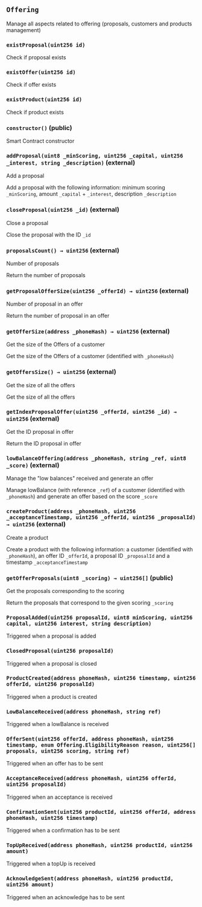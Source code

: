 ## `Offering`

Manage all aspects related to offering (proposals, customers and products management)




### `existProposal(uint256 id)`



Check if proposal exists

### `existOffer(uint256 id)`



Check if offer exists

### `existProduct(uint256 id)`



Check if product exists


### `constructor()` (public)



Smart Contract constructor

### `addProposal(uint8 _minScoring, uint256 _capital, uint256 _interest, string _description)` (external)

Add a proposal


Add a proposal with the following information: minimum scoring `_minScoring`, amount `_capital` + `_interest`, description `_description`

### `closeProposal(uint256 _id)` (external)

Close a proposal


Close the proposal with the ID `_id`

### `proposalsCount() → uint256` (external)

Number of proposals


Return the number of proposals

### `getProposalOfferSize(uint256 _offerId) → uint256` (external)

Number of proposal in an offer


Return the number of proposal in an offer

### `getOfferSize(address _phoneHash) → uint256` (external)

Get the size of the Offers of a customer


Get the size of the Offers of a customer (identified with `_phoneHash`)

### `getOffersSize() → uint256` (external)

Get the size of all the offers


Get the size of all the offers

### `getIndexProposalOffer(uint256 _offerId, uint256 _id) → uint256` (external)

Get the ID proposal in offer


Return the ID proposal in offer

### `lowBalanceOffering(address _phoneHash, string _ref, uint8 _score)` (external)

Manage the "low balances" received and generate an offer


Manage lowBalance (with reference `_ref`) of a customer (identified with `_phoneHash`) and generate an offer based on the score `_score`

### `createProduct(address _phoneHash, uint256 _acceptanceTimestamp, uint256 _offerId, uint256 _proposalId) → uint256` (external)

Create a product


Create a product with the following information: a customer (identified with `_phoneHash`), an offer ID `_offerId`, a proposal ID `_proposalId` and a timestamp `_acceptanceTimestamp`

### `getOfferProposals(uint8 _scoring) → uint256[]` (public)

Get the proposals corresponding to the scoring


Return the proposals that correspond to the given scoring `_scoring`


### `ProposalAdded(uint256 proposalId, uint8 minScoring, uint256 capital, uint256 interest, string description)`



Triggered when a proposal is added

### `ClosedProposal(uint256 proposalId)`



Triggered when a proposal is closed

### `ProductCreated(address phoneHash, uint256 timestamp, uint256 offerId, uint256 proposalId)`



Triggered when a product is created

### `LowBalanceReceived(address phoneHash, string ref)`



Triggered when a lowBalance is received

### `OfferSent(uint256 offerId, address phoneHash, uint256 timestamp, enum Offering.EligibilityReason reason, uint256[] proposals, uint256 scoring, string ref)`



Triggered when an offer has to be sent

### `AcceptanceReceived(address phoneHash, uint256 offerId, uint256 proposalId)`



Triggered when an acceptance is received

### `ConfirmationSent(uint256 productId, uint256 offerId, address phoneHash, uint256 timestamp)`



Triggered when a confirmation has to be sent

### `TopUpReceived(address phoneHash, uint256 productId, uint256 amount)`



Triggered when a topUp is received

### `AcknowledgeSent(address phoneHash, uint256 productId, uint256 amount)`



Triggered when an acknowledge has to be sent

